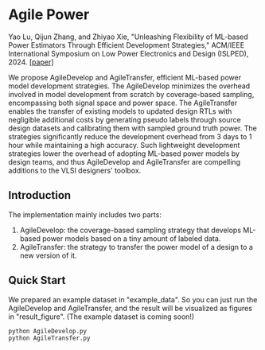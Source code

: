 # Agile Power

Yao Lu, Qijun Zhang, and Zhiyao Xie, "Unleashing Flexibility of ML-based Power Estimators Through Efficient Development Strategies," ACM/IEEE International Symposium on Low Power Electronics and Design (ISLPED), 2024. [[paper]]([https://arxiv.org/pdf/2308.05345.pdf](https://zhiyaoxie.com/files/ISLPED24_AgileDev.pdf))

We propose AgileDevelop and AgileTransfer, efficient ML-based power model development strategies. The AgileDevelop minimizes the overhead involved in model development from scratch by coverage-based sampling, encompassing both signal space and power space. The AgileTransfer enables the transfer of existing models to updated design RTLs with negligible additional costs by generating pseudo labels through source design datasets and calibrating them with sampled ground truth power. The strategies significantly reduce the development overhead from 3 days to 1 hour while maintaining a high accuracy. Such lightweight development strategies lower the overhead of adopting ML-based power models by design teams, and thus AgileDevelop and AgileTransfer are compelling additions to the VLSI designers' toolbox.

## Introduction
The implementation mainly includes two parts:
1) AgileDevelop: the coverage-based sampling strategy that develops ML-based power models based on a tiny amount of labeled data.
2) AgileTransfer: the strategy to transfer the power model of a design to a new version of it. 

## Quick Start
We prepared an example dataset in "example_data". So you can just run the AgileDevelop and AgileTransfer, and the result will be visualized as figures in "result_figure". (The example dataset is coming soon!)

```
python AgileDevelop.py
python AgileTransfer.py
```

